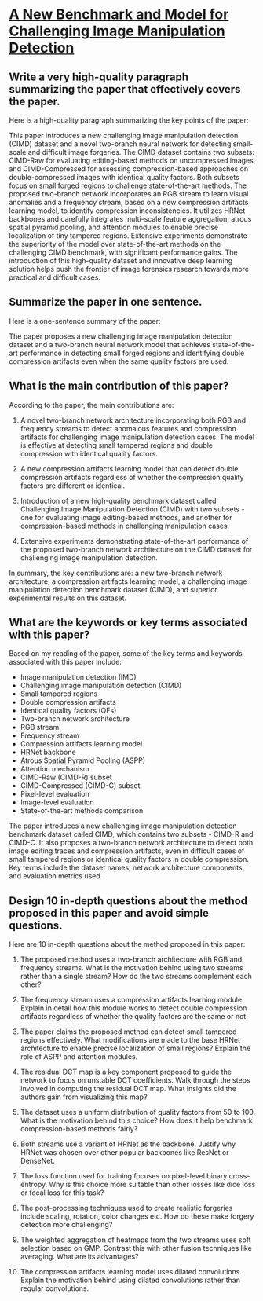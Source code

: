 # [A New Benchmark and Model for Challenging Image Manipulation Detection](https://arxiv.org/abs/2311.14218)

## Write a very high-quality paragraph summarizing the paper that effectively covers the paper.

 Here is a high-quality paragraph summarizing the key points of the paper:

This paper introduces a new challenging image manipulation detection (CIMD) dataset and a novel two-branch neural network for detecting small-scale and difficult image forgeries. The CIMD dataset contains two subsets: CIMD-Raw for evaluating editing-based methods on uncompressed images, and CIMD-Compressed for assessing compression-based approaches on double-compressed images with identical quality factors. Both subsets focus on small forged regions to challenge state-of-the-art methods. The proposed two-branch network incorporates an RGB stream to learn visual anomalies and a frequency stream, based on a new compression artifacts learning model, to identify compression inconsistencies. It utilizes HRNet backbones and carefully integrates multi-scale feature aggregation, atrous spatial pyramid pooling, and attention modules to enable precise localization of tiny tampered regions. Extensive experiments demonstrate the superiority of the model over state-of-the-art methods on the challenging CIMD benchmark, with significant performance gains. The introduction of this high-quality dataset and innovative deep learning solution helps push the frontier of image forensics research towards more practical and difficult cases.


## Summarize the paper in one sentence.

 Here is a one-sentence summary of the paper:

The paper proposes a new challenging image manipulation detection dataset and a two-branch neural network model that achieves state-of-the-art performance in detecting small forged regions and identifying double compression artifacts even when the same quality factors are used.


## What is the main contribution of this paper?

 According to the paper, the main contributions are:

1. A novel two-branch network architecture incorporating both RGB and frequency streams to detect anomalous features and compression artifacts for challenging image manipulation detection cases. The model is effective at detecting small tampered regions and double compression with identical quality factors.

2. A new compression artifacts learning model that can detect double compression artifacts regardless of whether the compression quality factors are different or identical.

3. Introduction of a new high-quality benchmark dataset called Challenging Image Manipulation Detection (CIMD) with two subsets - one for evaluating image editing-based methods, and another for compression-based methods in challenging manipulation cases.

4. Extensive experiments demonstrating state-of-the-art performance of the proposed two-branch network architecture on the CIMD dataset for challenging image manipulation detection.

In summary, the key contributions are: a new two-branch network architecture, a compression artifacts learning model, a challenging image manipulation detection benchmark dataset (CIMD), and superior experimental results on this dataset.


## What are the keywords or key terms associated with this paper?

 Based on my reading of the paper, some of the key terms and keywords associated with this paper include:

- Image manipulation detection (IMD)
- Challenging image manipulation detection (CIMD) 
- Small tampered regions
- Double compression artifacts
- Identical quality factors (QFs)
- Two-branch network architecture
- RGB stream
- Frequency stream 
- Compression artifacts learning model
- HRNet backbone
- Atrous Spatial Pyramid Pooling (ASPP)
- Attention mechanism
- CIMD-Raw (CIMD-R) subset
- CIMD-Compressed (CIMD-C) subset
- Pixel-level evaluation
- Image-level evaluation
- State-of-the-art methods comparison

The paper introduces a new challenging image manipulation detection benchmark dataset called CIMD, which contains two subsets - CIMD-R and CIMD-C. It also proposes a two-branch network architecture to detect both image editing traces and compression artifacts, even in difficult cases of small tampered regions or identical quality factors in double compression. Key terms include the dataset names, network architecture components, and evaluation metrics used.


## Design 10 in-depth questions about the method proposed in this paper and avoid simple questions.

 Here are 10 in-depth questions about the method proposed in this paper:

1. The proposed method uses a two-branch architecture with RGB and frequency streams. What is the motivation behind using two streams rather than a single stream? How do the two streams complement each other?

2. The frequency stream uses a compression artifacts learning module. Explain in detail how this module works to detect double compression artifacts regardless of whether the quality factors are the same or not. 

3. The paper claims the proposed method can detect small tampered regions effectively. What modifications are made to the base HRNet architecture to enable precise localization of small regions? Explain the role of ASPP and attention modules.

4. The residual DCT map is a key component proposed to guide the network to focus on unstable DCT coefficients. Walk through the steps involved in computing the residual DCT map. What insights did the authors gain from visualizing this map?

5. The dataset uses a uniform distribution of quality factors from 50 to 100. What is the motivation behind this choice? How does it help benchmark compression-based methods fairly?

6. Both streams use a variant of HRNet as the backbone. Justify why HRNet was chosen over other popular backbones like ResNet or DenseNet.

7. The loss function used for training focuses on pixel-level binary cross-entropy. Why is this choice more suitable than other losses like dice loss or focal loss for this task?

8. The post-processing techniques used to create realistic forgeries include scaling, rotation, color changes etc. How do these make forgery detection more challenging?

9. The weighted aggregation of heatmaps from the two streams uses soft selection based on GMP. Contrast this with other fusion techniques like averaging. What are its advantages?

10. The compression artifacts learning model uses dilated convolutions. Explain the motivation behind using dilated convolutions rather than regular convolutions.
